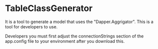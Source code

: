# TableClassGenerator


It is a tool to generate a model that uses the "Dapper.Aggrigator".
This is a tool for developers to use.

Developers you must first adjust the connectionStrings section of the app.config file to your environment after you download this.


